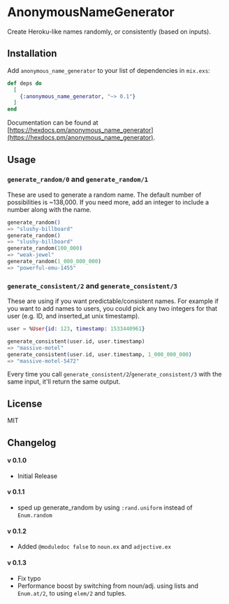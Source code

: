 # AnonymousNameGenerator

Create Heroku-like names randomly, or consistently (based on inputs).

## Installation

Add `anonymous_name_generator` to your list of dependencies in `mix.exs`:

```elixir
def deps do
  [
    {:anonymous_name_generator, "~> 0.1"}
  ]
end
```

Documentation can be found at [https://hexdocs.pm/anonymous_name_generator](https://hexdocs.pm/anonymous_name_generator).

## Usage

### `generate_random/0` and `generate_random/1`

These are used to generate a random name. The default number of possibilities is ~138,000. If you need more, add an integer to include a number along with the name.

```elixir
generate_random()
=> "slushy-billboard"
generate_random()
=> "slushy-billboard"
generate_random(100_000)
=> "weak-jewel"
generate_random(1_000_000_000)
=> "powerful-emu-1455"
```

### `generate_consistent/2` and `generate_consistent/3`

These are using if you want predictable/consistent names. For example if you want to add names to users, you could pick any two integers for that user (e.g. ID, and inserted_at unix timestamp).

```elixir
user = %User{id: 123, timestamp: 1533440961}

generate_consistent(user.id, user.timestamp)
=> "massive-motel"
generate_consistent(user.id, user.timestamp, 1_000_000_000)
=> "massive-motel-5472"
```

Every time you call `generate_consistent/2`/`generate_consistent/3` with the same input, it'll return the same output.



## License

MIT

## Changelog

#### v 0.1.0

* Initial Release

#### v 0.1.1

* sped up generate_random by using `:rand.uniform` instead of `Enum.random`

#### v 0.1.2

* Added `@moduledoc false` to `noun.ex` and `adjective.ex`

#### v 0.1.3

* Fix typo
* Performance boost by switching from noun/adj. using lists and `Enum.at/2`, to using `elem/2` and tuples.
